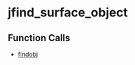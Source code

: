 # jfind_surface_object

## Function Calls
- [findobj](CSD/kCSD/ica/kCsd1D_ICA/STICA_UTIL/findobj.md)
